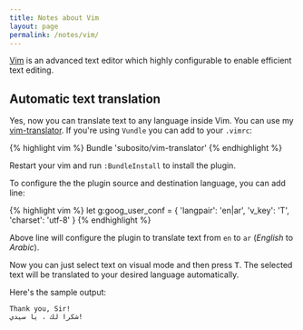 ```yaml
---
title: Notes about Vim
layout: page
permalink: /notes/vim/
---
```


[Vim](http://www.vim.org/) is an advanced text editor which highly configurable to enable efficient text editing.

<h2>
  <a class="anchor" name="automatic-text-translation" href="#automatic-text-translation">
    <span class="icon-link"></span>
  </a>
  <span>Automatic text translation</span>
</h2>

Yes, now you can translate text to any language inside Vim. You can use my [vim-translator](https://github.com/subosito/vim-translator). If you're using `Vundle` you can add to your `.vimrc`:

{% highlight vim %}
Bundle 'subosito/vim-translator'
{% endhighlight %}

Restart your vim and run `:BundleInstall` to install the plugin.

To configure the the plugin source and destination language, you can add line:

{% highlight vim %}
let g:goog_user_conf = { 'langpair': 'en|ar', 'v_key': 'T', 'charset': 'utf-8' }
{% endhighlight %}

Above line will configure the plugin to translate text from `en` to `ar` (*English* to *Arabic*).

Now you can just select text on visual mode and then press <kbd>T</kbd>. The selected text will be translated to your desired language automatically.

Here's the sample output:

```
Thank you, Sir!
شكرا لك ، يا سيدي!
```

